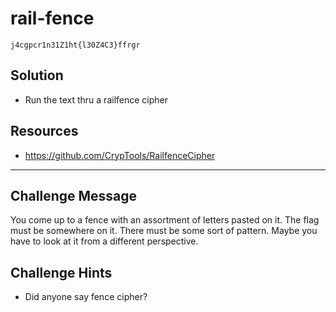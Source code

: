 # rail-fence

`j4cgpcr1n31Z1ht{l30Z4C3}ffrgr`

## Solution
* Run the text thru a railfence cipher 

## Resources
* https://github.com/CrypTools/RailfenceCipher 

---

## Challenge Message
You come up to a fence with an assortment of letters pasted on it. The flag must be somewhere on it. There must be some sort of pattern. Maybe you have to look at it from a different perspective. 

## Challenge Hints
* Did anyone say fence cipher?